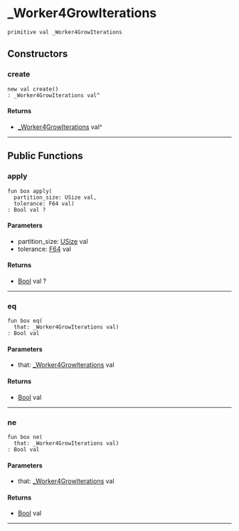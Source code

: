 # _Worker4GrowIterations

```pony
primitive val _Worker4GrowIterations
```

## Constructors

### create

```pony
new val create()
: _Worker4GrowIterations val^
```

#### Returns

* [_Worker4GrowIterations](wallaroo-ent-rebalancing-_Worker4GrowIterations) val^

---

## Public Functions

### apply

```pony
fun box apply(
  partition_size: USize val,
  tolerance: F64 val)
: Bool val ?
```
#### Parameters

*   partition_size: [USize](builtin-USize) val
*   tolerance: [F64](builtin-F64) val

#### Returns

* [Bool](builtin-Bool) val ?

---

### eq

```pony
fun box eq(
  that: _Worker4GrowIterations val)
: Bool val
```
#### Parameters

*   that: [_Worker4GrowIterations](wallaroo-ent-rebalancing-_Worker4GrowIterations) val

#### Returns

* [Bool](builtin-Bool) val

---

### ne

```pony
fun box ne(
  that: _Worker4GrowIterations val)
: Bool val
```
#### Parameters

*   that: [_Worker4GrowIterations](wallaroo-ent-rebalancing-_Worker4GrowIterations) val

#### Returns

* [Bool](builtin-Bool) val

---

